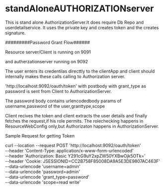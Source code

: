 # standAloneAUTHORIZATIONserver

This is stand alone AuthorizationServer.It does require Db Repo and userdetailservice.
It uses the private key and creates token and the creates signature.


#########Password Grant Flow######


Resource server/Client is running on 9091

and autherzationserver running on 9092

The user enters its credentilas directtly to the clientApp and client should internally makes these calls calling to Authorization server.

'http://localhost:9092/oauth/token' with postbody with grant_type as password is sent from Client to AuthorizationServer.

The password body contains urlencodedbody params of username,password of the user,granttype,scope

Client recives the token and client extracts the user details and finally fetches the request,if his role permits.
The rolechecking happens in ResourceWebConfig only,but Authorizaton happens in AuthorizationServer.

Sample Request for getting Token

curl --location --request POST 'http://localhost:9092/oauth/token' \
--header 'Content-Type: application/x-www-form-urlencoded' \
--header 'Authorization: Basic Y291cG9uY2xpZW50YXBwOjk5OTk=' \
--header 'Cookie: JSESSIONID=CC2B758F85008DA9A5E3DE9807AC463F' \
--data-urlencode 'username=admin' \
--data-urlencode 'password=admin' \
--data-urlencode 'grant_type=password' \
--data-urlencode 'scope=read write'
